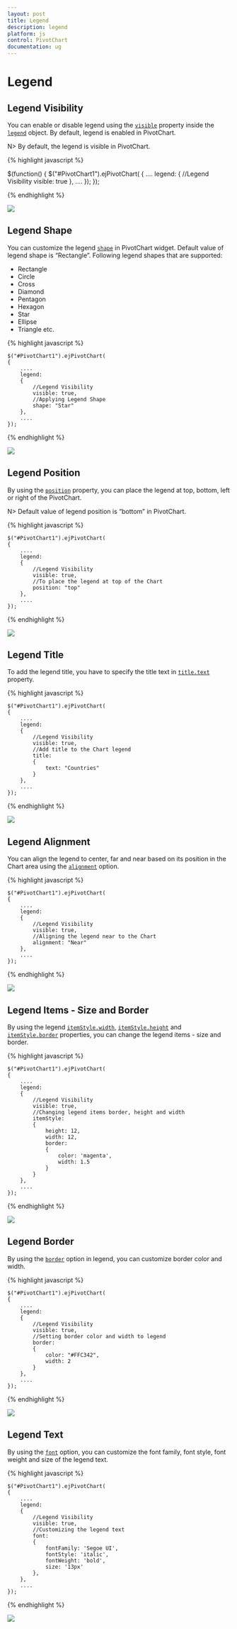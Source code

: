 ```yaml
---
layout: post
title: Legend
description: legend
platform: js
control: PivotChart
documentation: ug
---
```


# Legend

## Legend Visibility

You can enable or disable legend using the [`visible`](/api/js/ejchart#members:legend-visible) property inside the [`legend`](/api/js/ejchart#members:legend) object. By default, legend is enabled in PivotChart.

N> By default, the legend is visible in PivotChart.

{% highlight javascript %}

$(function()
{
    $("#PivotChart1").ejPivotChart(
    {
        ....
        legend:
        {
            //Legend Visibility 
            visible: true
        },
        ....
    });
});

{% endhighlight %}

![](Legend_images/Legend_img1.png) 

## Legend Shape
You can customize the legend [`shape`](/api/js/ejchart#members:legend-shape) in PivotChart widget. Default value of legend shape is “Rectangle”. Following legend shapes that are supported:

* Rectangle
* Circle
* Cross
* Diamond
* Pentagon
* Hexagon
* Star
* Ellipse
* Triangle etc.

{% highlight javascript %}

    $("#PivotChart1").ejPivotChart(
    {
        ....
        legend:
        {
            //Legend Visibility 
            visible: true,
            //Applying Legend Shape
            shape: "Star"
        },
        ....
    });

{% endhighlight %}

![](Legend_images/Legend_img2.png) 

## Legend Position
By using the [`position`](/api/js/ejchart#members:legend-position) property, you can place the legend at top, bottom, left or right of the PivotChart. 

N> Default value of legend position is “bottom” in PivotChart.

{% highlight javascript %}

    $("#PivotChart1").ejPivotChart(
    {
        ....
        legend:
        {
            //Legend Visibility 
            visible: true,
            //To place the legend at top of the Chart
            position: "top"
        },
        ....
    });

{% endhighlight %}

![](Legend_images/Legend_img3.png) 

## Legend Title
To add the legend title, you have to specify the title text in [`title.text`](/api/js/ejchart#members:legend-title-text) property.

{% highlight javascript %}

    $("#PivotChart1").ejPivotChart(
    {
        ....
        legend:
        {
            //Legend Visibility 
            visible: true,
            //Add title to the Chart legend
            title:
            {
                text: "Countries"
            }
        },
        ....
    });

{% endhighlight %}

![](Legend_images/Legend_img4.png) 

## Legend Alignment
You can align the legend to center, far and near based on its position in the Chart area using the [`alignment`](/api/js/ejchart#members:legend-alignment) option.
 
{% highlight javascript %}

    $("#PivotChart1").ejPivotChart(
    {
        ....
        legend:
        {
            //Legend Visibility 
            visible: true,
            //Aligning the legend near to the Chart
            alignment: "Near"
        },
        ....
    });

{% endhighlight %}

![](Legend_images/Legend_img5.png)

## Legend Items - Size and Border
By using the legend [`itemStyle.width`](/api/js/ejchart#members:legend-itemstyle-width), [`itemStyle.height`](/api/js/ejchart#members:legend-itemstyle-height) and [`itemStyle.border`](/api/js/ejchart#members:legend-itemstyle-border) properties, you can change the legend items - size and border.

{% highlight javascript %}

    $("#PivotChart1").ejPivotChart(
    {
        ....
        legend:
        {
            //Legend Visibility 
            visible: true,
            //Changing legend items border, height and width
            itemStyle:
            {
                height: 12,
                width: 12,
                border:
                {
                    color: 'magenta',
                    width: 1.5
                }
            }
        },
        ....
    });

{% endhighlight %}

![](Legend_images/Legend_img6.png)
 
## Legend Border
By using the [`border`](/api/js/ejchart#members:legend-border) option in legend, you can customize border color and width.

{% highlight javascript %}

    $("#PivotChart1").ejPivotChart(
    {
        ....
        legend:
        {
            //Legend Visibility 
            visible: true,
            //Setting border color and width to legend
            border:
            {
                color: "#FFC342",
                width: 2
            }
        },
        ....
    });

{% endhighlight %}

![](Legend_images/Legend_img7.png)

## Legend Text
By using the [`font`](/api/js/ejchart#members:legend-font) option, you can customize the font family, font style, font weight and size of the legend text. 

{% highlight javascript %}

    $("#PivotChart1").ejPivotChart(
    {
        ....
        legend:
        {
            //Legend Visibility 
            visible: true,
            //Customizing the legend text
            font:
            {
                fontFamily: 'Segoe UI',
                fontStyle: 'italic',
                fontWeight: 'bold',
                size: '13px'
            },
        },
        ....
    });

{% endhighlight %}

![](Legend_images/Legend_img8.png)